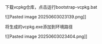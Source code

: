 下载vcpkg仓库，点击运行bootstrap-vcpkg.bat

![[Pasted image 20250603023139.png]]

将生成的vcpkg.exe添加到环境路径

![[Pasted image 20250603023404.png]]

